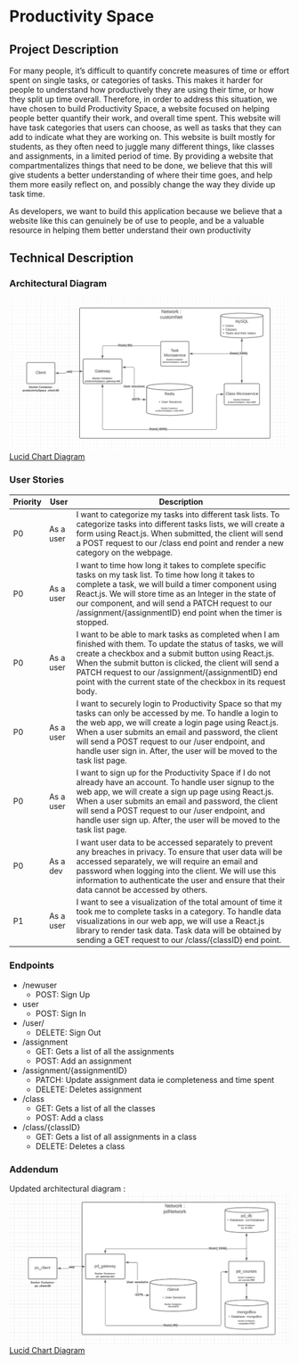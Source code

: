 # Productivity Space

## Project Description

For many people, it’s difficult to quantify concrete measures of time or effort spent on single tasks, or categories of tasks. This makes it harder for people to understand how productively they are using their time, or how they split up time overall. Therefore, in order to address this situation, we have chosen to build Productivity Space, a website focused on helping people better quantify their work, and overall time spent. This website will have task categories that users can choose, as well as tasks that they can add to indicate what they are working on. This website is built mostly for students, as they often need to juggle many different things, like classes and assignments, in a limited period of time. By providing a website that compartmentalizes things that need to be done, we believe that this will give students a better understanding of where their time goes, and help them more easily reflect on, and possibly change the way they divide up task time.

As developers, we want to build this application because we believe that a website like this can genuinely be of use to people, and be a valuable resource in helping them better understand their own productivity


## Technical Description

### Architectural Diagram
![image of architectural diagram](images/arch-diagram%20copy.png)
[Lucid Chart Diagram](https://lucid.app/lucidchart/invitations/accept/inv_9125821a-272b-4267-9ba3-0d19b99f7370?viewport_loc=-11%2C89%2C1579%2C735%2C0_0)


### User Stories
|Priority|User|Description|
|---|---|---|
|P0|As a user|I want to categorize my tasks into different task lists. To categorize tasks into different tasks lists, we will create a form using React.js. When submitted, the client will send a POST request to our /class end point and render a new category on the webpage.|
|P0|As a user|I want to time how long it takes to complete specific tasks on my task list. To time how long it takes to complete a task, we will build a timer component using React.js. We will store time as an Integer in the state of our component, and will send a PATCH request to our /assignment/{assignmentID} end point when the timer is stopped.|
|P0|As a user|I want to be able to mark tasks as completed when I am finished with them. To update the status of tasks, we will create a checkbox and a submit button using React.js. When the submit button is clicked, the client will send a PATCH request to our /assignment/{assignmentID} end point with the current state of the checkbox in its request body.|
|P0|As a user|I want to securely login to Productivity Space so that my tasks can only be accessed by me. To handle a login to the web app, we will create a login page using React.js. When a user submits an email and password, the client will send a POST request to our /user endpoint, and handle user sign in. After, the user will be moved to the task list page.|
|P0|As a user|I want to sign up for the Productivity Space if I do not already have an account. To handle user signup to the web app, we will create a sign up page using React.js. When a user submits an email and password, the client will send a POST request to our /user endpoint, and handle user sign up. After, the user will be moved to the task list page.|
|P0|As a dev|I want user data to be accessed separately to prevent any breaches in privacy. To ensure that user data will be accessed separately, we will require an email and password when logging into the client. We will use this information to authenticate the user and ensure that their data cannot be accessed by others.|
|P1|As a user|I want to see a visualization of the total amount of time it took me to complete tasks in a category. To handle data visualizations in our web app, we will use a React.js library to render task data. Task data will be obtained by sending a  GET request to our /class/{classID} end point.|


###  Endpoints
- /newuser
    - POST: Sign Up
- user
    - POST: Sign In
- /user/
    - DELETE: Sign Out
- /assignment
    - GET: Gets a list of all the assignments
    - POST: Add an assignment
- /assignment/{assignmentID}
    - PATCH: Update assignment data ie completeness and time spent
    - DELETE: Deletes assignment
- /class
    - GET: Gets a list of all the classes
    - POST: Add a class
- /class/{classID}
    - GET: Gets a list of all assignments in a class
    - DELETE: Deletes a class


### Addendum
Updated architectural diagram :
![image of updated architectural diagram](images/arch-diagram.png)
[Lucid Chart Diagram](https://lucid.app/lucidchart/invitations/accept/inv_9125821a-272b-4267-9ba3-0d19b99f7370?viewport_loc=-11%2C89%2C1579%2C735%2C0_0)